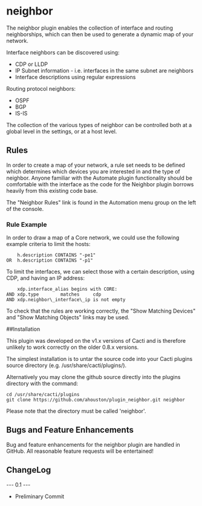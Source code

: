 # neighbor

The neighbor plugin enables the collection of interface and routing neighborships, which can then be used to generate a dynamic map of your network. 

Interface neighbors can be discovered using:
* CDP or LLDP
* IP Subnet information - i.e. interfaces in the same subnet are neighbors
* Interface descriptions using regular expressions

Routing protocol neighbors:
* OSPF
* BGP
* IS-IS

The collection of the various types of neighbor can be controlled both at a global level in the settings, or at a host level.

## Rules

In order to create a map of your network, a rule set needs to be defined which determines which devices you are interested in and the type of neighbor. Anyone familiar with the Automate plugin functionality should be comfortable with the interface as the code for the Neighbor plugin borrows heavily from this existing code base.

The "Neighbor Rules" link is found in the Automation menu group on the left of the console.

### Rule Example

In order to draw a map of a Core network, we could use the following example criteria to limit the hosts:
```
	h.description CONTAINS "-pe1"
OR 	h.description CONTAINS "-p1"
```
To limit the interfaces, we can select those with a certain description, using CDP, and having an IP address:
```
	xdp.interface_alias	begins with	CORE:
AND	xdp.type		matches		cdp
AND	xdp.neighbor\_interface\_ip	is not empty
```

To check that the rules are working correctly, the "Show Matching Devices" and "Show Matching Objects" links may be used.

##Installation

This plugin was developed on the v1.x versions of Cacti and is therefore unlikely to work correctly on the older 0.8.x versions.

The simplest installation is to untar the source code into your Cacti plugins source directory (e.g. /usr/share/cacti/plugins/).

Alternatively you may clone the github source directly into the plugins directory with the command:
```
cd /usr/share/cacti/plugins
git clone https://github.com/ahouston/plugin_neighbor.git neighbor
```
Please note that the directory must be called 'neighbor'.

## Bugs and Feature Enhancements
   
Bug and feature enhancements for the neighbor plugin are handled in GitHub.
All reasonable feature requests will be entertained!

## ChangeLog

--- 0.1 ---
* Preliminary Commit
